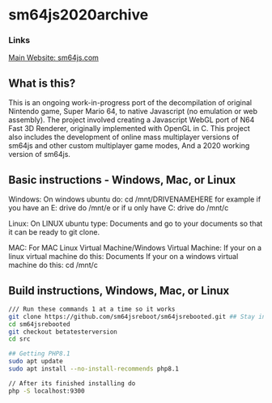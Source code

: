 # sm64js2020archive

### Links
[Main Website: sm64js.com](https://sm64js2020archive.000webhostapp.com/)


## What is this?
This is an ongoing work-in-progress port of the decompilation of original Nintendo game, Super Mario 64, to native Javascript (no emulation or web assembly). The project involved creating a Javascript WebGL port of N64 Fast 3D Renderer, originally implemented with OpenGL in C.  This project also includes the development of online mass multiplayer versions of sm64js and other custom multiplayer game modes, And a 2020 working version of sm64js.

## Basic instructions - Windows, Mac, or Linux
Windows:
On windows ubuntu do: cd /mnt/DRIVENAMEHERE for example if you have an E: drive do /mnt/e or if u only have C: drive do /mnt/c

Linux:
On LINUX ubuntu type: Documents and go to your documents so that it can be ready to git clone.

MAC:
For MAC Linux Virtual Machine/Windows Virtual Machine: If your on a linux virtual machine do this: Documents If your on a windows virtual machine do this: cd /mnt/c

## Build instructions, Windows, Mac, or Linux
```bash
/// Run these commands 1 at a time so it works
git clone https://github.com/sm64jsreboot/sm64jsrebooted.git ## Stay in the drive or folder you want!
cd sm64jsrebooted
git checkout betatesterversion
cd src

## Getting PHP8.1
sudo apt update
sudo apt install --no-install-recommends php8.1

// After its finished installing do
php -S localhost:9300
                             
